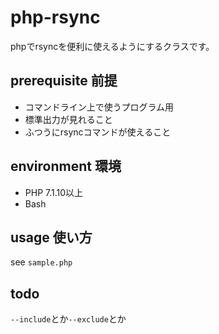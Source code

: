 # php-rsync
phpでrsyncを便利に使えるようにするクラスです。

## prerequisite 前提
- コマンドライン上で使うプログラム用
- 標準出力が見れること
- ふつうにrsyncコマンドが使えること

## environment 環境
- PHP 7.1.10以上
- Bash

## usage 使い方
see `sample.php`

## todo
`--include`とか`--exclude`とか